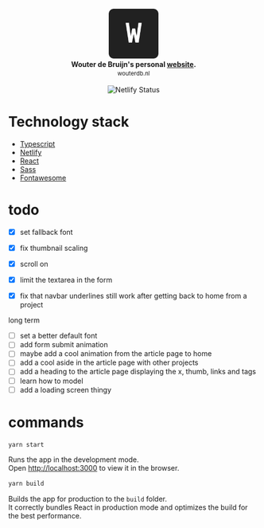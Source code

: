 <p align="center">
	<img src="./public/favicon.png" alt="logo" width="100px" height="100px"/><br>
	<b>Wouter de Bruijn's personal <a href="https://wouterdb.nl">website</a>.</b><br>
	<small>wouterdb.nl</small><br><br>
	<img src="https://api.netlify.com/api/v1/badges/de725d1b-58ea-4b60-bb05-f1eb1282d95c/deploy-status" alt="Netlify Status" />
</p>

# Technology stack

- <a href="https://www.typescriptlang.org/">Typescript</a>
- <a href="https://www.netlify.com/">Netlify</a>
- <a href="https://reactjs.org/">React</a>
- <a href="https://sass-lang.com/">Sass</a>
- <a href="https://fontawesome.com/">Fontawesome</a>


# todo
- [x] set fallback font
- [x] fix thumbnail scaling
- [x] scroll on <html>
- [X] limit the textarea in the form
- [x] fix that navbar underlines still work after getting back to home from a project


long term
- [ ] set a better default font
- [ ] add form submit animation
- [ ] maybe add a cool animation from the article page to home
- [ ] add a cool aside in the article page with other projects
- [ ] add a heading to the article page displaying the x, thumb, links and tags
- [ ] learn how to model
- [ ] add a loading screen thingy

# commands
```sh
yarn start
```

Runs the app in the development mode.\
Open [http://localhost:3000](http://localhost:3000) to view it in the browser.


```sh
yarn build
```

Builds the app for production to the `build` folder.\
It correctly bundles React in production mode and optimizes the build for the best performance.
